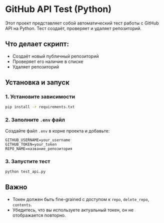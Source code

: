# GitHub API Test (Python)

Этот проект представляет собой автоматический тест работы с GitHub API на Python. Тест создаёт, проверяет и удаляет репозиторий.

## Что делает скрипт:

- Создаёт новый публичный репозиторий
- Проверяет его наличие в списке
- Удаляет репозиторий


## Установка и запуск

### 1. Установите зависимости

```bash
pip install -r requirements.txt
```

### 2. Заполните `.env` файл

Создайте файл `.env` в корне проекта и добавьте:

```
GITHUB_USERNAME=your_username
GITHUB_TOKEN=your_token
REPO_NAME=название_репозитория
```


### 3. Запустите тест

```bash
python test_api.py
```


##  Важно

- Токен должен быть fine-grained с доступом к `repo`, `delete_repo`, `contents`.
- Убедитесь, что вы используете актуальный токен, он не отображается повторно.

